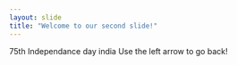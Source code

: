 ```yaml
---
layout: slide
title: "Welcome to our second slide!"
---
```

75th Independance day india
Use the left arrow to go back!

